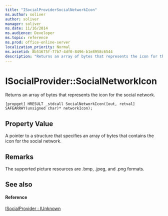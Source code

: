 ```yaml
---
title: "ISocialProviderSocialNetworkIcon"
ms.author: soliver
author: soliver
manager: soliver
ms.date: 11/16/2014
ms.audience: Developer
ms.topic: reference
ms.prod: office-online-server
localization_priority: Normal
ms.assetid: 8b51675f-77b7-4df0-8496-b1e8958c6544
description: "Returns an array of bytes that represents the icon for the social network."
---
```


# ISocialProvider::SocialNetworkIcon

Returns an array of bytes that represents the icon for the social network. 
  
```
[propget] HRESULT _stdcall SocialNetworkIcon([out, retval] SAFEARRAY(unsigned char)* networkIcon);
```

## Property Value

A pointer to a structure that specifies an array of bytes that contains the icon for the social network.
  
## Remarks

The supported picture resources are .bmp, .jpeg, and .png formats.
  
## See also

#### Reference

[ISocialProvider : IUnknown](isocialprovideriunknown.md)

